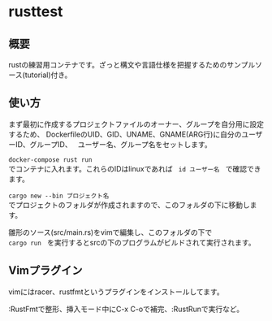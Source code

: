 # rusttest

## 概要
rustの練習用コンテナです。ざっと構文や言語仕様を把握するためのサンプルソース(tutorial)付き。

## 使い方
まず最初に作成するプロジェクトファイルのオーナー、グループを自分用に設定するため、
DockerfileのUID、GID、UNAME、GNAME(ARG行)に自分のユーザーID、グループID、  
ユーザー名、グループ名をセットします。

`docker-compose rust run`  
でコンテナに入れます。これらのIDはlinuxであれば  
`id ユーザー名`  
で確認できます。

`cargo new --bin プロジェクト名`  
でプロジェクトのフォルダが作成されますので、このフォルダの下に移動します。

雛形のソース(src/main.rs)をvimで編集し、このフォルダの下で  
`cargo run`  
を実行するとsrcの下のプログラムがビルドされて実行されます。

## Vimプラグイン
vimにはracer、rustfmtというプラグインをインストールしてます。

:RustFmtで整形、挿入モード中にC-x C-oで補完、:RustRunで実行など。
